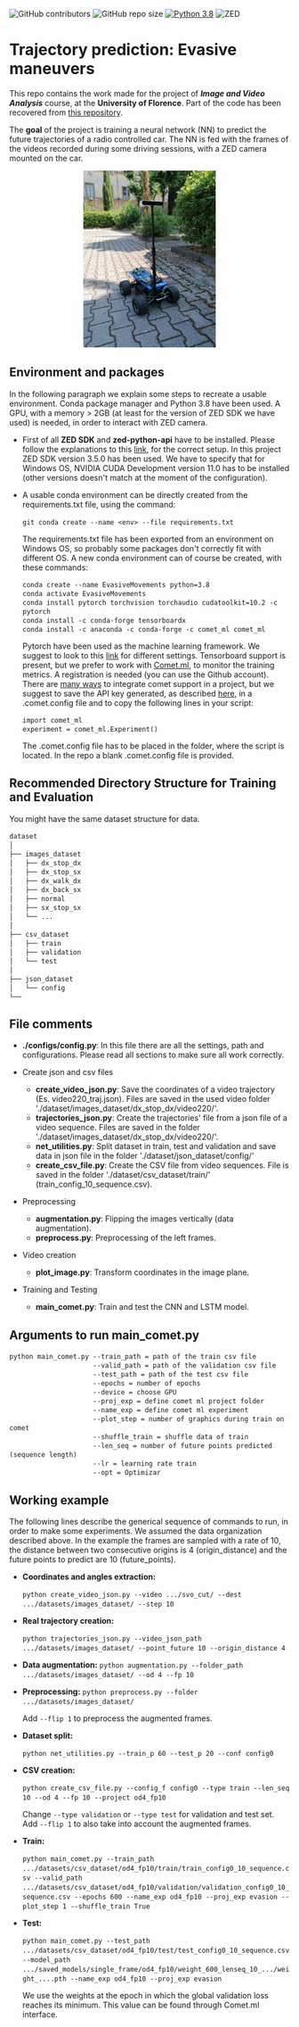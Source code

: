 ![GitHub contributors](https://img.shields.io/github/contributors/chiaraalbi46/EvasiveMovements?color=blue) ![GitHub repo size](https://img.shields.io/github/repo-size/chiaraalbi46/EvasiveMovements) [![Python 3.8](https://img.shields.io/badge/python-3.8-blue.svg)](https://www.python.org/downloads/release/python-380/) ![ZED](https://img.shields.io/badge/ZED-3.5.0-blue) 

# Trajectory prediction: Evasive maneuvers

This repo contains the work made for the project of ***Image and Video Analysis*** course, at the **University of Florence**. Part of the code has been recovered from [this repository](https://github.com/giuliobz/AutonomousDriving).

The **goal** of the project is training a neural network (NN) to predict the future trajectories of a radio controlled car. The NN is fed with the frames of the videos recorded during some driving sessions, with a ZED camera mounted on the car. 

<p align="center">
  <img src="./Immagine1.JPG" />
</p>


## Environment and packages

In the following paragraph we explain some steps to recreate a usable environment. Conda package manager and Python 3.8 have been used. A GPU, with a memory > 2GB (at least for the version of ZED SDK we have used) is needed, in order to interact with ZED camera.

- First of all **ZED SDK** and **zed-python-api** have to be installed. Please follow the explanations to this [link](https://github.com/stereolabs/zed-python-api), for the correct setup. In this project ZED SDK version 3.5.0 has been used. We have to specify that for Windows OS, NVIDIA CUDA Development version 11.0 has to be installed (other versions doesn't match at the moment of the configuration).

- A usable conda environment can be directly created from the requirements.txt file, using the command:
    
    ``` git conda create --name <env> --file requirements.txt ```

    The requirements.txt file has been exported from an environment on Windows OS, so probably some packages don't correctly fit with different OS. A new conda environment can of course be created, with these commands:

    ```
    conda create --name EvasiveMovements python=3.8
    conda activate EvasiveMovements
    conda install pytorch torchvision torchaudio cudatoolkit=10.2 -c pytorch
    conda install -c conda-forge tensorboardx
    conda install -c anaconda -c conda-forge -c comet_ml comet_ml 
    ```
    Pytorch have been used as the machine learning framework. We suggest to look to this [link](https://pytorch.org/get-started/locally/) for different settings. Tensorboard support is present, but we prefer to work with [Comet.ml](https://www.comet.ml/site/), to monitor the training metrics. A registration is needed (you can use the Github account). There are [many ways](https://www.comet.ml/docs/python-sdk/advanced/#python-configuration) to integrate comet support in a project, but we suggest to save the API key generated, as described [here](https://www.comet.ml/docs/quick-start/), in a .comet.config file and to copy the following lines in your script:
    ```
    import comet_ml
    experiment = comet_ml.Experiment()
    ```
    The .comet.config file has to be placed in the folder, where the script is located. In the repo a blank .comet.config file is provided.


## Recommended Directory Structure for Training and Evaluation
You might have the same dataset structure for data. 
```
dataset                                    
│
├── images_dataset
│   ├── dx_stop_dx
│   ├── dx_stop_sx
│   ├── dx_walk_dx
│   ├── dx_back_sx
│   ├── normal
│   ├── sx_stop_sx
│   └── ...
│ 
├── csv_dataset
│   ├── train 
│   ├── validation
│   └── test
│
├── json_dataset
│   └── config
└──  
```

## File comments

- **./configs/config.py**: In this file there are all the settings, path and configurations. Please read all sections to make sure all work correctly.

- Create json and csv files
    - **create_video_json.py**: Save the coordinates of a video trajectory (Es. video220_traj.json). Files are saved in the used video folder './dataset/images_dataset/dx_stop_dx/video220/'.
    - **trajectories_json.py**: Create the trajectories' file from a json file of a video sequence. Files are saved in the folder './dataset/images_dataset/dx_stop_dx/video220/'.
    - **net_utilities.py**: Split dataset in train, test and validation and save data in json file in the folder './dataset/json_dataset/config/'   
    - **create_csv_file.py**: Create the CSV file from video sequences. File is saved in the folder  './dataset/csv_dataset/train/' (train_config_10_sequence.csv).

- Preprocessing 
    - **augmentation.py**: Flipping the images vertically (data augmentation). 
    - **preprocess.py**: Preprocessing of the left frames.  
    
- Video creation
    - **plot_image.py**: Transform coordinates in the image plane.
    
- Training and Testing
    - **main_comet.py**: Train and test the CNN and LSTM model.


## Arguments to run main_comet.py
```
python main_comet.py --train_path = path of the train csv file
                     --valid_path = path of the validation csv file
                     --test_path = path of the test csv file
                     --epochs = number of epochs
                     --device = choose GPU
                     --proj_exp = define comet ml project folder
                     --name_exp = define comet ml experiment
                     --plot_step = number of graphics during train on comet
                     --shuffle_train = shuffle data of train
                     --len_seq = number of future points predicted (sequence length)
                     --lr = learning rate train
                     --opt = Optimizar
```



## Working example

The following lines describe the generical sequence of commands to run, in order to make some experiments. We assumed the data organization described above. In the example the frames are sampled with a rate of 10, the distance between two consecutive origins is 4 (origin_distance) and the future points to predict are 10 (future_points).

- **Coordinates and angles extraction:** 

    ```python create_video_json.py --video .../svo_cut/ --dest .../datasets/images_dataset/ --step 10 ```

- **Real trajectory creation:** 

    ```python trajectories_json.py --video_json_path .../datasets/images_dataset/ --point_future 10 --origin_distance 4 ```

- **Data augmentation:** ```python augmentation.py --folder_path .../datasets/images_dataset/ --od 4 --fp 10 ```

- **Preprocessing:** ```python preprocess.py --folder .../datasets/images_dataset/ ``` 

    Add ```--flip 1``` to preprocess the augmented frames.

- **Dataset split:** 
    
    ```python net_utilities.py --train_p 60 --test_p 20 --conf config0 ```

- **CSV creation:**

    ```python create_csv_file.py --config_f config0 --type train --len_seq 10 --od 4 --fp 10 --project od4_fp10```

    Change ```--type validation``` or ```--type test``` for validation and test set. Add ```--flip 1``` to also take into account the augmented frames.

- **Train:**

    ```python main_comet.py --train_path .../datasets/csv_dataset/od4_fp10/train/train_config0_10_sequence.csv --valid_path .../datasets/csv_dataset/od4_fp10/validation/validation_config0_10_sequence.csv --epochs 600 --name_exp od4_fp10 --proj_exp evasion --plot_step 1 --shuffle_train True ```

- **Test:** 

    ```python main_comet.py --test_path .../datasets/csv_dataset/od4_fp10/test/test_config0_10_sequence.csv --model_path .../saved_models/single_frame/od4_fp10/weight_600_lenseq_10_.../weight_....pth --name_exp od4_fp10 --proj_exp evasion``` 

    We use the weights at the epoch in which the global validation loss reaches its minimum. This value can be found through Comet.ml interface. 


